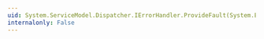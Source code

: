 ```yaml
---
uid: System.ServiceModel.Dispatcher.IErrorHandler.ProvideFault(System.Exception,System.ServiceModel.Channels.MessageVersion,System.ServiceModel.Channels.Message@)
internalonly: False
---
```

